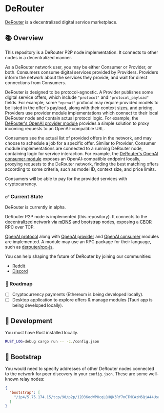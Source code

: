 # DeRouter

[DeRouter](https://derouter.org) is a decentralized digital service marketplace.

## 📚 Overview

This repository is a DeRouter P2P node implementation.
It connects to other nodes in a decentralized manner.

As a DeRouter network user, you may be either Consumer or Provider, or both.
Consumers consume digital services provided by Providers.
Providers inform the network about the services they provide, and wait for direct connections from Consumers.

DeRouter is designed to be protocol-agnostic.
A Provider publishes some digital service offers, which include `"protocol"` and `"protocol_payload"` fields.
For example, some `"openai"` protocol may require provided models to be listed in the offer's payload, along with their context sizes, and pricing.
Providers use provider module implementations which connect to their local DeRouter node and contain actual protocol logic.
For example, the [DeRouter's OpenAI provider module](https://github.com/derouter/provider-openai) provides a simple solution to proxy incoming requests to an OpenAI-compatible URL.

Consumers see the actual list of provided offers in the network, and may choose to schedule a job for a specific offer.
Similar to Provider, Consumer module implementations are connected to a running DeRouter node, containing logic for service interaction.
For example, the [DeRouter's OpenAI consumer module](https://github.com/derouter/consumer-openai) exposes an OpenAI-compatible endpoint locally, proxying requests to the DeRouter network, finding the best matching offers according to some criteria, such as model ID, context size, and price limits.

Consumers will be able to pay for the provided services with cryptocurrency.

### ✅ Current State

DeRouter is currently in alpha.

DeRouter P2P node is implemented (this repository). It connects to the decentralized network via [mDNS](https://docs.libp2p.io/concepts/discovery-routing/mdns/) and bootstrap nodes, exposing a [CBOR](https://cbor.io/) RPC over TCP.

[OpenAI protocol](https://github.com/derouter/protocol-openai) along with [OpenAI provider](https://github.com/derouter/provider-openai) and [OpenAI consumer](https://github.com/derouter/consumer-openai) modules are implemented.
A module may use an RPC package for their language, such as [derouter/rpc-js](https://github.com/derouter/rpc-js).

You can help shaping the future of DeRouter by joining our communities:

- [Reddit](https://www.reddit.com/r/derouter)
- [Discord](https://discord.gg/vRuWUzfRpW)

### 🚧 Roadmap

- [ ] Cryptocurrency payments (Ethereum is being developed locally).
- [ ] Desktop application to explore offers & manage modules (Tauri app is being developed locally).

## 👷 Development

You must have Rust installed locally.

```sh
RUST_LOG=debug cargo run -- -c./config.json
```

## 🚀 Bootstrap

You would need to specify addresses of other DeRouter nodes connected to the network for peer discovery in your `config.json`.
These are some well-known relay nodes:

```json
{
  "bootstrap": [
    "/ip4/5.75.174.15/tcp/90/p2p/12D3KooWPHcqLQHQK3Rf7nCTMCAzM6QjA44UsrjAjhnYnokZzzJE"
  ]
}
```
